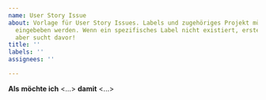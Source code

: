 ```yaml
---
name: User Story Issue
about: Vorlage für User Story Issues. Labels und zugehöriges Projekt müssen manuell
  eingebeben werden. Wenn ein spezifisches Label nicht existiert, erstellt ein Neues;
  aber sucht davor!
title: ''
labels: ''
assignees: ''

---
```


**Als** <Benutzer>
**möchte ich** <...>
**damit** <...>
